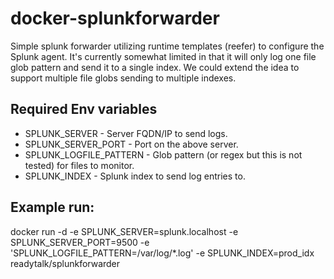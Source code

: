 # docker-splunkforwarder
Simple splunk forwarder utilizing runtime templates (reefer) to configure the Splunk agent. It's currently somewhat limited in that it will only log one file glob pattern and send it to a single index. We could extend the idea to support multiple file globs sending to multiple indexes.

## Required Env variables
* SPLUNK_SERVER - Server FQDN/IP to send logs.
* SPLUNK_SERVER_PORT - Port on the above server.
* SPLUNK_LOGFILE_PATTERN - Glob pattern (or regex but this is not tested) for files to monitor.
* SPLUNK_INDEX - Splunk index to send log entries to.

## Example run:
docker run -d -e SPLUNK_SERVER=splunk.localhost -e SPLUNK_SERVER_PORT=9500 -e 'SPLUNK_LOGFILE_PATTERN=/var/log/*.log' -e SPLUNK_INDEX=prod_idx readytalk/splunkforwarder
